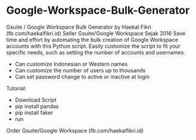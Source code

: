 # Google-Workspace-Bulk-Generator
Gsuite / Google Workspace Bulk Generator by Haekal Fikri (fb.com/haekalfikri.id) Seller Gsuite/Google Workspace Sejak 2016
Save time and effort by automating the bulk creation of Google Workspace accounts with this Python script. Easily customize the script to fit your specific needs, such as setting the number of accounts and usernames.

- Can customize Indonesian or Western names
- Can customize the number of users up to thousands
- Can set password change to active or inactive at login

Tutorial:

- Download Script
- pip install pandas
- pip install faker
- run

Order Gsuite/Google Workspace (fb.com/haekalfikri.id)
